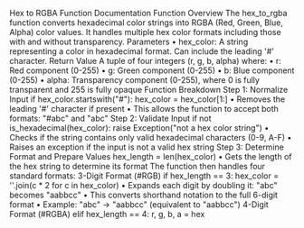  
Hex to RGBA Function Documentation
Function Overview
The hex_to_rgba function converts hexadecimal color strings into RGBA (Red, Green, Blue, Alpha) color values. It handles multiple hex color formats including those with and without transparency.
Parameters
•	hex_color: A string representing a color in hexadecimal format. Can include the leading '#' character.
Return Value
A tuple of four integers (r, g, b, alpha) where:
•	r: Red component (0-255)
•	g: Green component (0-255)
•	b: Blue component (0-255)
•	alpha: Transparency component (0-255), where 0 is fully transparent and 255 is fully opaque
Function Breakdown
Step 1: Normalize Input
if hex_color.startswith("#"):
    hex_color = hex_color[1:]
•	Removes the leading '#' character if present
•	This allows the function to accept both formats: "#abc" and "abc"
Step 2: Validate Input
if not is_hexadecimal(hex_color):
    raise Exception("not a hex color string")
•	Checks if the string contains only valid hexadecimal characters (0-9, A-F)
•	Raises an exception if the input is not a valid hex string
Step 3: Determine Format and Prepare Values
hex_length = len(hex_color)
•	Gets the length of the hex string to determine its format
The function then handles four standard formats:
3-Digit Format (#RGB)
if hex_length == 3:
    hex_color = ''.join(c * 2 for c in hex_color)
•	Expands each digit by doubling it: "abc" becomes "aabbcc"
•	This converts shorthand notation to the full 6-digit format
•	Example: "abc" → "aabbcc" (equivalent to "aabbcc")
4-Digit Format (#RGBA)
elif hex_length == 4:
    r, g, b, a = hex


